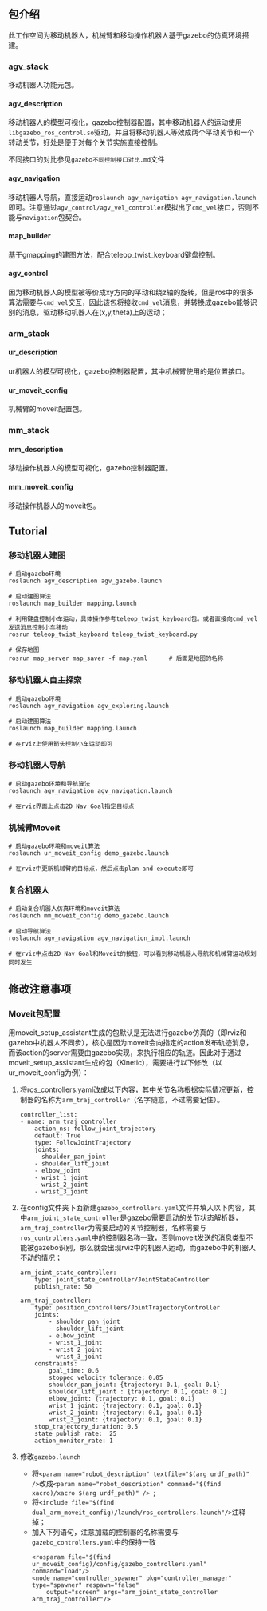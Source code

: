 ## 包介绍

此工作空间为移动机器人，机械臂和移动操作机器人基于gazebo的仿真环境搭建。

### agv_stack

移动机器人功能元包。

#### agv_description

移动机器人的模型可视化，gazebo控制器配置，其中移动机器人的运动使用`libgazebo_ros_control.so`驱动，并且将移动机器人等效成两个平动关节和一个转动关节，好处是便于对每个关节实施直接控制。

不同接口的对比参见`gazebo不同控制接口对比.md`文件

#### agv_navigation

移动机器人导航，直接运动`roslaunch agv_navigation agv_navigation.launch`即可。注意通过`agv_control/agv_vel_controller`模拟出了`cmd_vel`接口，否则不能与`navigation`包契合。

#### map_builder

基于gmapping的建图方法，配合teleop_twist_keyboard键盘控制。

#### agv_control

因为移动机器人的模型被等价成xy方向的平动和绕z轴的旋转，但是ros中的很多算法需要与`cmd_vel`交互，因此该包将接收`cmd_vel`消息，并转换成gazebo能够识别的消息，驱动移动机器人在(x,y,theta)上的运动；



### arm_stack

#### ur_description

ur机器人的模型可视化，gazebo控制器配置，其中机械臂使用的是位置接口。

#### ur_moveit_config

机械臂的moveit配置包。

### mm_stack

#### mm_description

移动操作机器人的模型可视化，gazebo控制器配置。

#### mm_moveit_config

移动操作机器人的moveit包。

## Tutorial

### 移动机器人建图

```
# 启动gazebo环境
roslaunch agv_description agv_gazebo.launch

# 启动建图算法
roslaunch map_builder mapping.launch

# 利用键盘控制小车运动，具体操作参考teleop_twist_keyboard包。或者直接向cmd_vel发送消息控制小车移动
rosrun teleop_twist_keyboard teleop_twist_keyboard.py

# 保存地图
rosrun map_server map_saver -f map.yaml      # 后面是地图的名称
```

### 移动机器人自主探索

```
# 启动gazebo环境
roslaunch agv_navigation agv_exploring.launch

# 启动建图算法
roslaunch map_builder mapping.launch

# 在rviz上使用箭头控制小车运动即可
```

### 移动机器人导航

```
# 启动gazebo环境和导航算法
roslaunch agv_navigation agv_navigation.launch

# 在rviz界面上点击2D Nav Goal指定目标点
```

### 机械臂Moveit

```
# 启动gazebo环境和moveit算法
roslaunch ur_moveit_config demo_gazebo.launch

# 在rviz中更新机械臂的目标点，然后点击plan and execute即可
```

### 复合机器人

```
# 启动复合机器人仿真环境和moveit算法
roslaunch mm_moveit_config demo_gazebo.launch

# 启动导航算法
roslaunch agv_navigation agv_navigation_impl.launch

# 在rviz中点击2D Nav Goal和Moveit的按钮，可以看到移动机器人导航和机械臂运动规划同时发生
```

## 修改注意事项

### Moveit包配置

用moveit_setup_assistant生成的包默认是无法进行gazebo仿真的（即rviz和gazebo中机器人不同步），核心是因为moveit会向指定的action发布轨迹消息，而该action的server需要由gazebo实现，来执行相应的轨迹。因此对于通过moveit_setup_assistant生成的包（Kinetic），需要进行以下修改（以ur_moveit_config为例）：

1. 将ros_controllers.yaml改成以下内容，其中关节名称根据实际情况更新，控制器的名称为`arm_traj_controller`（名字随意，不过需要记住）。
    ```
    controller_list:
    - name: arm_traj_controller
        action_ns: follow_joint_trajectory
        default: True
        type: FollowJointTrajectory
        joints:
        - shoulder_pan_joint
        - shoulder_lift_joint
        - elbow_joint
        - wrist_1_joint
        - wrist_2_joint
        - wrist_3_joint
    ```


2. 在config文件夹下面新建`gazebo_controllers.yaml`文件并填入以下内容，其中`arm_joint_state_controller`是gazebo需要启动的关节状态解析器，`arm_traj_controller`为需要启动的关节控制器，名称需要与`ros_controllers.yaml`中的控制器名称一致，否则moveit发送的消息类型不能被gazebo识别，那么就会出现rviz中的机器人运动，而gazebo中的机器人不动的情况；
    ```
    arm_joint_state_controller:
        type: joint_state_controller/JointStateController
        publish_rate: 50

    arm_traj_controller:
        type: position_controllers/JointTrajectoryController
        joints:
            - shoulder_pan_joint
            - shoulder_lift_joint
            - elbow_joint
            - wrist_1_joint
            - wrist_2_joint
            - wrist_3_joint
        constraints:
            goal_time: 0.6
            stopped_velocity_tolerance: 0.05
            shoulder_pan_joint: {trajectory: 0.1, goal: 0.1}
            shoulder_lift_joint : {trajectory: 0.1, goal: 0.1}
            elbow_joint: {trajectory: 0.1, goal: 0.1}
            wrist_1_joint: {trajectory: 0.1, goal: 0.1}
            wrist_2_joint: {trajectory: 0.1, goal: 0.1}
            wrist_3_joint: {trajectory: 0.1, goal: 0.1}
        stop_trajectory_duration: 0.5
        state_publish_rate:  25
        action_monitor_rate: 1
    ```
2. 修改`gazebo.launch`
    - 将`<param name="robot_description" textfile="$(arg urdf_path)" />`改成`<param name="robot_description" command="$(find xacro)/xacro $(arg urdf_path)" /> `;
    - 将`<include file="$(find dual_arm_moveit_config)/launch/ros_controllers.launch"/>`注释掉；
    - 加入下列语句，注意加载的控制器的名称需要与`gazebo_controllers.yaml`中的保持一致
        ```
        <rosparam file="$(find ur_moveit_config)/config/gazebo_controllers.yaml" command="load"/>
        <node name="controller_spawner" pkg="controller_manager" type="spawner" respawn="false"
            output="screen" args="arm_joint_state_controller arm_traj_controller"/>
        ```

